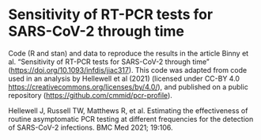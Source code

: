 # Sensitivity of RT-PCR tests for SARS-CoV-2 through time

Code (R and stan) and data to reproduce the results in the article Binny et al. “Sensitivity of RT-PCR tests for SARS-CoV-2 through time” (https://doi.org/10.1093/infdis/jiac317). This code was adapted from code used in an analysis by Hellewell et al (2021) (licensed under CC-BY 4.0 https://creativecommons.org/licenses/by/4.0/), and published on a public repository (https://github.com/cmmid/pcr-profile). 

Hellewell J, Russell TW, Matthews R, et al. Estimating the effectiveness of routine asymptomatic PCR testing at different frequencies for the detection of SARS-CoV-2 infections. BMC Med 2021; 19:106.

